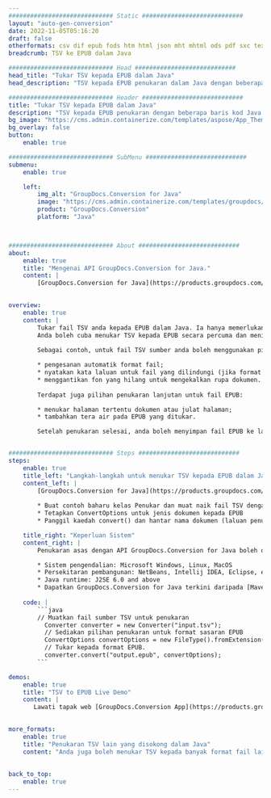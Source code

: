 ```yaml
---
############################# Static ############################
layout: "auto-gen-conversion"
date: 2022-11-05T05:16:20
draft: false
otherformats: csv dif epub fods htm html json mht mhtml ods pdf sxc tex tsv xlam xls xlsb xlsm xlsx xlt xltm xltx xml xps
breadcrumb: TSV ke EPUB dalam Java

############################# Head ############################
head_title: "Tukar TSV kepada EPUB dalam Java"
head_description: "TSV kepada EPUB penukaran dalam Java dengan beberapa baris kod. Tukar lebih 160 format fail menggunakan API penukaran dokumen GroupDocs untuk Java"

############################# Header ############################
title: "Tukar TSV kepada EPUB dalam Java"
description: "TSV kepada EPUB penukaran dengan beberapa baris kod Java."
bg_image: "https://cms.admin.containerize.com/templates/aspose/App_Themes/V3/images/bg/header1.png"
bg_overlay: false
button:
    enable: true

############################# SubMenu ############################
submenu:
    enable: true

    left:
        img_alt: "GroupDocs.Conversion for Java"
        image: "https://cms.admin.containerize.com/templates/groupdocs/images/product-logos/90x90-noborder/groupdocs-conversion-java.png"
        product: "GroupDocs.Conversion"
        platform: "Java"



############################# About ############################
about:
    enable: true
    title: "Mengenai API GroupDocs.Conversion for Java."
    content: |
        [GroupDocs.Conversion for Java](https://products.groupdocs.com/conversion/java/) ialah API penukaran format fail lanjutan untuk menukar antara imej popular dan format dokumen seperti Microsoft Office, OpenDocument, PDF, HTML, e-mel, CAD. dan banyak lagi dengan hanya beberapa baris kod. API asli secara automatik mengesan format dokumen asal dan menawarkan banyak pilihan untuk menyesuaikan dokumen yang ditukar. Bersama-sama dengan fungsi mengekstrak maklumat daripada dokumen, ia juga menyokong caching hasil penukaran ke cakera tempatan secara lalai. Walau bagaimanapun, sebarang jenis storan cache boleh disokong dengan melaksanakan antara muka yang sesuai - Amazon S3, Dropbox, Google Drive, Windows Azure, Reddis atau mana-mana yang lain.
    

overview:
    enable: true
    content: |
        Tukar fail TSV anda kepada EPUB dalam Java. Ia hanya memerlukan beberapa baris kod Java pada mana-mana platform pilihan anda, seperti Windows, Linux, macOS.
        Anda boleh cuba menukar TSV kepada EPUB secara percuma dan menilai kualiti hasil penukaran. Bersama-sama dengan skrip penukaran fail mudah, anda boleh mencuba pilihan yang lebih canggih untuk memuatkan fail sumber TSV dan menyimpan output EPUB. 
        
        Sebagai contoh, untuk fail TSV sumber anda boleh menggunakan pilihan pemuatan berikut:

        * pengesanan automatik format fail;
        * nyatakan kata laluan untuk fail yang dilindungi (jika format fail menyokongnya);
        * menggantikan fon yang hilang untuk mengekalkan rupa dokumen.
        
        Terdapat juga pilihan penukaran lanjutan untuk fail EPUB:

        * menukar halaman tertentu dokumen atau julat halaman;
        * tambahkan tera air pada EPUB yang ditukar.

        Setelah penukaran selesai, anda boleh menyimpan fail EPUB ke laluan fail setempat anda atau ke mana-mana storan pihak ketiga seperti FTP, Amazon S3, Google Drive, Dropbox dll. Sila ambil perhatian - untuk menukar TSV kepada EPUB, anda tidak perlu memasang sebarang perisian tambahan, seperti MS Office, Open Office, Adobe Acrobat Reader dsb.


############################# Steps ############################
steps:
    enable: true
    title_left: "Langkah-langkah untuk menukar TSV kepada EPUB dalam Java"
    content_left: |
        [GroupDocs.Conversion for Java](https://products.groupdocs.com/conversion/java/) membenarkan pembangun menukar fail TSV kepada EPUB dengan mudah dengan beberapa baris kod.
        
        * Buat contoh baharu kelas Penukar dan muat naik fail TSV dengan laluan penuh
        * Tetapkan ConvertOptions untuk jenis dokumen kepada EPUB
        * Panggil kaedah convert() dan hantar nama dokumen (laluan penuh) dan format (EPUB) sebagai parameter

    title_right: "Keperluan Sistem"
    content_right: |
        Penukaran asas dengan API GroupDocs.Conversion for Java boleh dilakukan dengan hanya beberapa baris kod. API kami disokong pada semua platform dan sistem pengendalian utama. Sebelum melaksanakan kod di bawah, pastikan anda mempunyai prasyarat berikut dipasang pada sistem anda.

        * Sistem pengendalian: Microsoft Windows, Linux, MacOS
        * Persekitaran pembangunan: NetBeans, Intellij IDEA, Eclipse, etc.
        * Java runtime: J2SE 6.0 and above
        * Dapatkan GroupDocs.Conversion for Java terkini daripada [Maven](https://repository.groupdocs.com/webapp/#/artifacts/browse/tree/General/repo/com/groupdocs/groupdocs-conversion)
         
    code: |
        ```java    
        // Muatkan fail sumber TSV untuk penukaran
          Converter converter = new Converter("input.tsv");
          // Sediakan pilihan penukaran untuk format sasaran EPUB
          ConvertOptions convertOptions = new FileType().fromExtension("epub").getConvertOptions();
          // Tukar kepada format EPUB.
          converter.convert("output.epub", convertOptions);
        ```

demos:
    enable: true
    title: "TSV to EPUB Live Demo"
    content: |
       Lawati tapak web [GroupDocs.Conversion App](https://products.groupdocs.app/conversion/family) kami dan cuba TSV kepada EPUB penukaran sekarang. Demo percuma mempunyai faedah berikut
          

more_formats:
    enable: true
    title: "Penukaran TSV lain yang disokong dalam Java"
    content: "Anda juga boleh menukar TSV kepada banyak format fail lain. Sila lihat senarai di bawah."
       
       
back_to_top:
    enable: true
---
```

